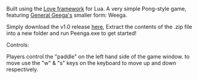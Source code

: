 
Built using the [Love framework](http://love2d.org/) for Lua.
A very simple Pong-style game, featuring [General Geega's](https://www.twitch.tv/generalgeega) smaller form: Weega.

Simply download the v1.0 release [here](https://github.com/ZeroIV/Peenga/releases/tag/v1.0),
Extract the contents of the .zip file into a new folder and run Peenga.exe to get started!

Controls:

Players control the "paddle" on the left hand side of the game window.
to move use the "w" & "s" keys on the keyboard to move up and down respectively.
